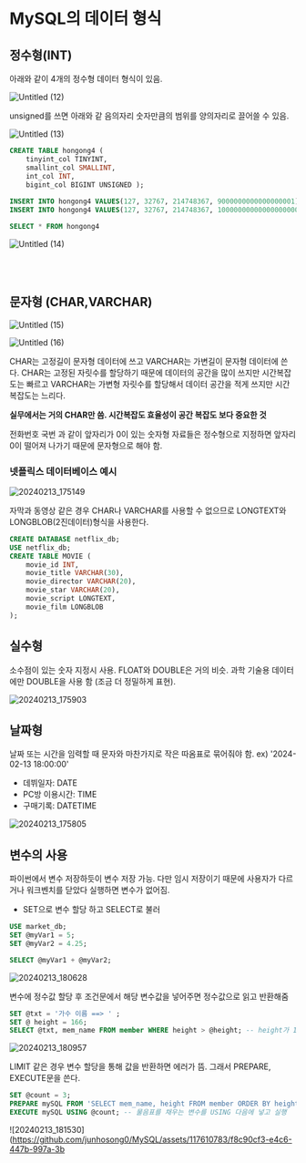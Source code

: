 # MySQL의 데이터 형식

## 정수형(INT)
아래와 같이 4개의 정수형 데이터 형식이 있음.

![Untitled (12)](https://github.com/junhosong0/MySQL/assets/117610783/60d5b130-1d00-41e2-aa1d-e82a2cab093c)

unsigned를 쓰면 아래와 같 음의자리 숫자만큼의 범위를 양의자리로 끌어쓸 수 있음.

![Untitled (13)](https://github.com/junhosong0/MySQL/assets/117610783/95509126-4e74-4a71-a319-de5442e09da1)

```SQL
CREATE TABLE hongong4 (
	tinyint_col TINYINT,
    smallint_col SMALLINT,
    int_col INT,
    bigint_col BIGINT UNSIGNED );
    
INSERT INTO hongong4 VALUES(127, 32767, 214748367, 9000000000000000001);
INSERT INTO hongong4 VALUES(127, 32767, 214748367, 10000000000000000000);

SELECT * FROM hongong4
```
![Untitled (14)](https://github.com/junhosong0/MySQL/assets/117610783/ba3b53d0-db8f-4830-bae8-4711460b151e)

<br/>
<br/>

## 문자형 (CHAR,VARCHAR)

![Untitled (15)](https://github.com/junhosong0/MySQL/assets/117610783/1f99397c-a64a-4caa-977d-1af9d74d1cc6)

![Untitled (16)](https://github.com/junhosong0/MySQL/assets/117610783/5295aca9-38b2-4e34-8759-1d772f1b79bf)

CHAR는 고정길이 문자형 데이터에 쓰고 VARCHAR는 가변길이 문자형 데이터에 쓴다. CHAR는 고정된 자릿수를 할당하기 때문에 데이터의 공간을 많이 쓰지만 시간복잡도는 빠르고 VARCHAR는 가변형 자릿수를 할당해서 데이터 공간을 적게 쓰지만 시간복잡도는 느리다. 

**실무에서는 거의 CHAR만 씀. 시간복잡도 효율성이 공간 복잡도 보다 중요한 것**

전화번호 국번 과 같이 앞자리가 0이 있는 숫자형 자료들은 정수형으로 지정하면 앞자리 0이 떨어져 나가기 때문에 문자형으로 해야 함.

### 넷플릭스 데이터베이스 예시

![20240213_175149](https://github.com/junhosong0/MySQL/assets/117610783/08517ea2-75b4-4fb8-ad88-e061161198b1)

자막과 동영상 같은 경우 CHAR나 VARCHAR를 사용할 수 없으므로 LONGTEXT와 LONGBLOB(2진데이터)형식을 사용한다.


```SQL
CREATE DATABASE netflix_db;
USE netflix_db;
CREATE TABLE MOVIE (
	movie_id INT,
	movie_title VARCHAR(30),
	movie_director VARCHAR(20),
	movie_star VARCHAR(20),
	movie_script LONGTEXT,
	movie_film LONGBLOB
);
```

## 실수형
소수점이 있는 숫자 지정시 사용. FLOAT와 DOUBLE은 거의 비슷. 과학 기술용 데이터에만 DOUBLE을 사용 함 (조금 더 정밀하게 표현).

![20240213_175903](https://github.com/junhosong0/MySQL/assets/117610783/02e39e69-4130-4068-9e76-9766c3076f9a)


## 날짜형
날짜 또는 시간을 임력할 때 문자와 마찬가지로 작은 따옴표로 묶어줘야 함. ex) '2024-02-13 18:00:00'
- 데뷔일자: DATE
- PC방 이용시간: TIME
- 구매기록: DATETIME

![20240213_175805](https://github.com/junhosong0/MySQL/assets/117610783/1ccfee44-453c-4523-ba05-6738a65fdd14)


## 변수의 사용
파이썬에서 변수 저장하듯이 변수 저장 가능. 다만 임시 저장이기 때문에 사용자가 다르거나 워크벤치를 닫았다 실행하면 변수가 없어짐.
- SET으로 변수 할당 하고 SELECT로 불러 

```SQL
USE market_db;
SET @myVar1 = 5;
SET @myVar2 = 4.25;

SELECT @myVar1 + @myVar2;
```

![20240213_180628](https://github.com/junhosong0/MySQL/assets/117610783/0faba263-64ed-4420-8606-54394df4f127)


변수에 정수값 할당 후 조건문에서 해당 변수값을 넣어주면 정수값으로 읽고 반환해줌

```SQL
SET @txt = '가수 이름 ==> ' ;
SET @ height = 166;
SELECT @txt, mem_name FROM member WHERE height > @height; -- height가 166 초과한 데이터행들 중 '가수 이름 ==> '과 mem_name 컬럼을 반환해
```

![20240213_180957](https://github.com/junhosong0/MySQL/assets/117610783/4ce4e308-4040-4ec5-babb-c10c516112bd)


LIMIT 같은 경우 변수 할당을 통해 값을 반환하면 에러가 뜸. 그래서 PREPARE, EXECUTE문을 쓴다.

```SQL
SET @count = 3;
PREPARE mySQL FROM 'SELECT mem_name, height FROM member ORDER BY height LIMIT ?'; -- 실행하지 말고 준비만 해놓자. 작은 따옴표 안에 내가 원하는 sql문을 넣어주고 물음표에 들어갈 부분이 변수 할당 자리임.
EXECUTE mySQL USING @count; -- 물음표를 채우는 변수를 USING 다음에 넣고 실행
```

![20240213_181530](https://github.com/junhosong0/MySQL/assets/117610783/f8c90cf3-e4c6-447b-997a-3b
